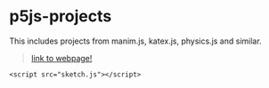 # p5js-projects
This includes projects from manim.js, katex.js, physics.js and similar.

> [link to webpage!](https://two-ticks.github.io/p5js-projects/) 

```
<script src="sketch.js"></script>
```
